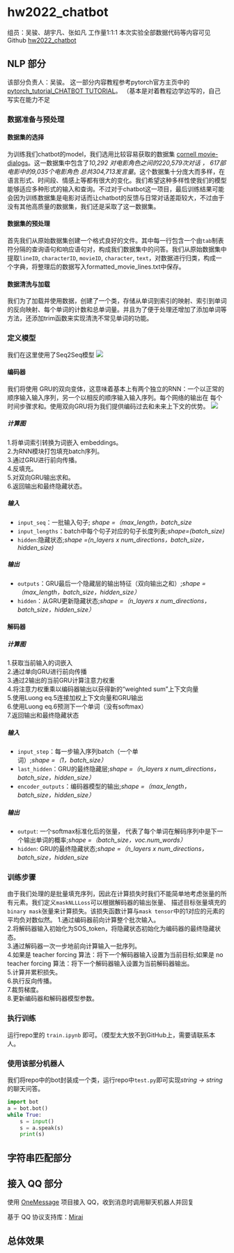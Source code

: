 # hw2022_chatbot
组员：吴骏、胡宇凡、张如凡
工作量1:1:1
本次实验全部数据代码等内容可见Github [hw2022_chatbot](https://github.com/nohandsomewujun/hw2022_chatbot)

## NLP 部分
该部分负责人：吴骏。
这一部分内容教程参考pytorch官方主页中的 [pytorch_tutorial_CHATBOT TUTORIAL](https://pytorch.org/tutorials/beginner/chatbot_tutorial.html)。
（基本是对着教程边学边写的，自己写实在能力不足

### 数据准备与预处理

#### 数据集的选择
为训练我们chatbot的model，我们选用比较容易获取的数据集 [cornell movie-dialogs](https://www.cs.cornell.edu/~cristian/Cornell_Movie-Dialogs_Corpus.html)。这一数据集中包含了*10,292 对电影角色之间的220,579次对话 ， 617部电影中的9,035个电影角色  总共304,713发言量*。这个数据集十分庞大而多样，在语言形式、时间段、情感上等都有很大的变化。我们希望这种多样性使我们的模型能够适应多种形式的输入和查询。不过对于chatbot这一项目，最后训练结果可能会因为训练数据集是电影对话而让chatbot的反馈与日常对话差距较大，不过由于没有其他高质量的数据集，我们还是采取了这一数据集。
#### 数据集的预处理
首先我们从原始数据集创建一个格式良好的文件。其中每一行包含一个由`tab`制表符分隔的查询语句和响应语句对，构成我们数据集中的问答。我们从原始数据集中提取`lineID`, `characterID`, `movieID`, `character`, `text`，对数据进行归类，构成一个字典，将整理后的数据写入formatted_movie_lines.txt中保存。
#### 数据清洗与加载
我们为了加载并使用数据，创建了一个类，存储从单词到索引的映射、索引到单词的反向映射、每个单词的计数和总单词量。并且为了便于处理还增加了添加单词等方法，还添加trim函数来实现清洗不常见单词的功能。
### 定义模型
我们在这里使用了Seq2Seq模型
![](seq2seq_ts.png)
#### 编码器
我们将使用 GRU的双向变体，这意味着基本上有两个独立的RNN：一个以正常的顺序输入输入序列，另一个以相反的顺序输入输入序列。每个网络的输出在 每个时间步骤求和。使用双向GRU将为我们提供编码过去和未来上下文的优势。
![](c653271eb5fb762482bceb5e2464e680.png)
##### 计算图

1.将单词索引转换为词嵌入 embeddings。  
2.为RNN模块打包填充batch序列。  
3.通过GRU进行前向传播。  
4.反填充。  
5.对双向GRU输出求和。  
6.返回输出和最终隐藏状态。  

##### 输入

-   `input_seq`：一批输入句子; _shape =（max_length，batch_size_
-   `input_lengths`：batch中每个句子对应的句子长度列表;_shape=(batch_size)_
-   `hidden`:隐藏状态;_shape =(n_layers x num_directions，batch_size，hidden_size)_

##### 输出

-   `outputs`：GRU最后一个隐藏层的输出特征（双向输出之和）;_shape =（max_length，batch_size，hidden_size）_
-   `hidden`：从GRU更新隐藏状态;_shape =（n_layers x num_directions，batch_size，hidden_size）_

#### 解码器

##### 计算图

1.获取当前输入的词嵌入  
2.通过单向GRU进行前向传播  
3.通过2输出的当前GRU计算注意力权重  
4.将注意力权重乘以编码器输出以获得新的“weighted sum”上下文向量  
5.使用Luong eq.5连接加权上下文向量和GRU输出  
6.使用Luong eq.6预测下一个单词（没有softmax）  
7.返回输出和最终隐藏状态  

##### 输入

-   `input_step`：每一步输入序列batch（一个单词）;_shape =（1，batch_size）_
-   `last_hidden`：GRU的最终隐藏层;_shape =（n_layers x num_directions，batch_size，hidden_size）_
-   `encoder_outputs`：编码器模型的输出;_shape =（max_length，batch_size，hidden_size）_

##### 输出

-   `output`: 一个softmax标准化后的张量， 代表了每个单词在解码序列中是下一个输出单词的概率;_shape =（batch_size，voc.num_words）_
-   `hidden`: GRU的最终隐藏状态;_shape =（n_layers x num_directions，batch_size，hidden_size_

### 训练步骤
由于我们处理的是批量填充序列，因此在计算损失时我们不能简单地考虑张量的所有元素。我们定义`maskNLLLoss`可以根据解码器的输出张量、 描述目标张量填充的`binary mask`张量来计算损失。该损失函数计算与`mask tensor`中的1对应的元素的平均负对数似然。
1.通过编码器前向计算整个批次输入。  
2.将解码器输入初始化为SOS_token，将隐藏状态初始化为编码器的最终隐藏状态。  
3.通过解码器一次一步地前向计算输入一批序列。  
4.如果是 teacher forcing 算法：将下一个解码器输入设置为当前目标;如果是 no teacher forcing 算法：将下一个解码器输入设置为当前解码器输出。  
5.计算并累积损失。  
6.执行反向传播。  
7.裁剪梯度。  
8.更新编码器和解码器模型参数。

### 执行训练
运行repo里的 `train.ipynb` 即可。（模型太大放不到GitHub上，需要请联系本人。

### 使用该部分机器人
我们将repo中的bot封装成一个类，运行repo中`test.py`即可实现*string -> string*的聊天问答。
```python
import bot
a = bot.bot()
while True:
	s = input()
	s = a.speak(s)
	print(s)
```




## 字符串匹配部分




## 接入 QQ 部分

使用 [OneMessage](https://github.com/Hyffer/OneMessage_Server) 项目接入 QQ，收到消息时调用聊天机器人并回复

基于 QQ 协议支持库：[Mirai](https://github.com/mamoe/mirai)


## 总体效果
